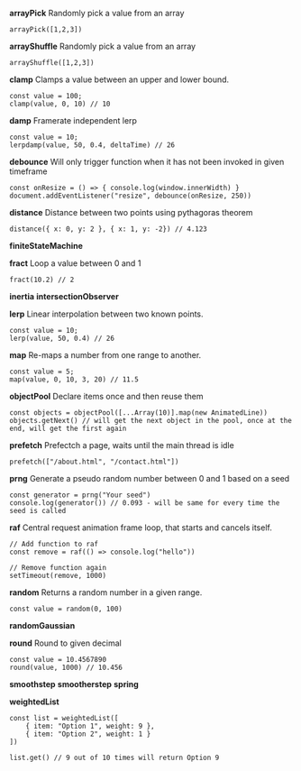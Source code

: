 **arrayPick** Randomly pick a value from an array

```
arrayPick([1,2,3])
```

**arrayShuffle** Randomly pick a value from an array

```
arrayShuffle([1,2,3])
```

**clamp** Clamps a value between an upper and lower bound.

```
const value = 100;
clamp(value, 0, 10) // 10
```

**damp** Framerate independent lerp

```
const value = 10;
lerpdamp(value, 50, 0.4, deltaTime) // 26
```

**debounce** Will only trigger function when it has not been invoked in given timeframe

```
const onResize = () => { console.log(window.innerWidth) }
document.addEventListener("resize", debounce(onResize, 250))
```

**distance** Distance between two points using pythagoras theorem
```
distance({ x: 0, y: 2 }, { x: 1, y: -2}) // 4.123
```

**finiteStateMachine** 

**fract** Loop a value between 0 and 1
```
fract(10.2) // 2
```

**inertia** 
**intersectionObserver** 

**lerp** Linear interpolation between two known points.

```
const value = 10;
lerp(value, 50, 0.4) // 26
```

**map** Re-maps a number from one range to another.

```
const value = 5;
map(value, 0, 10, 3, 20) // 11.5
```

**objectPool** Declare items once and then reuse them
```
const objects = objectPool([...Array(10)].map(new AnimatedLine))
objects.getNext() // will get the next object in the pool, once at the end, will get the first again
```

**prefetch** Prefectch a page, waits until the main thread is idle

```
prefetch(["/about.html", "/contact.html"])
```

**prng** Generate a pseudo random number between 0 and 1 based on a seed

```
const generator = prng("Your seed")
console.log(generator()) // 0.093 - will be same for every time the seed is called 
```

**raf** Central request animation frame loop, that starts and cancels itself.

```
// Add function to raf
const remove = raf(() => console.log("hello"))

// Remove function again
setTimeout(remove, 1000)
```

**random** Returns a random number in a given range.

```
const value = random(0, 100)
```

**randomGaussian**

**round** Round to given decimal

```
const value = 10.4567890
round(value, 1000) // 10.456
```

**smoothstep** 
**smootherstep**
**spring** 

**weightedList**

```
const list = weightedList([
	{ item: "Option 1", weight: 9 },
	{ item: "Option 2", weight: 1 }
])

list.get() // 9 out of 10 times will return Option 9
```


